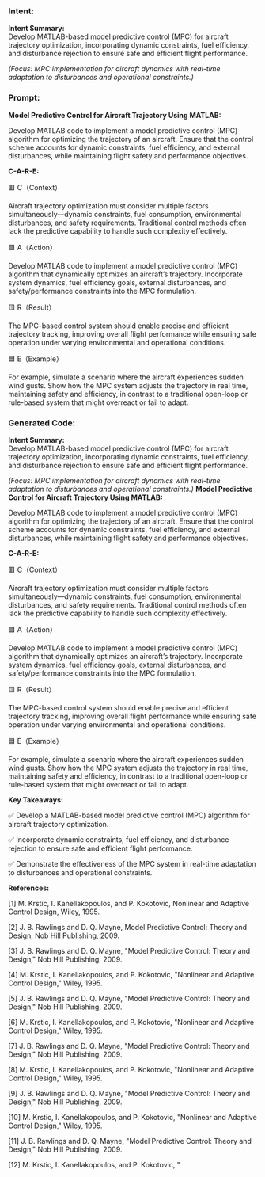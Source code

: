 ### Intent:
**Intent Summary:**  
Develop MATLAB-based model predictive control (MPC) for aircraft trajectory optimization, incorporating dynamic constraints, fuel efficiency, and disturbance rejection to ensure safe and efficient flight performance.  

*(Focus: MPC implementation for aircraft dynamics with real-time adaptation to disturbances and operational constraints.)*

### Prompt:
**Model Predictive Control for Aircraft Trajectory Using MATLAB:**

Develop MATLAB code to implement a model predictive control (MPC) algorithm for optimizing the trajectory of an aircraft. Ensure that the control scheme accounts for dynamic constraints, fuel efficiency, and external disturbances, while maintaining flight safety and performance objectives.

**C-A-R-E:**

🟥 C（Context）

Aircraft trajectory optimization must consider multiple factors simultaneously—dynamic constraints, fuel consumption, environmental disturbances, and safety requirements. Traditional control methods often lack the predictive capability to handle such complexity effectively.

🟩 A（Action）

Develop MATLAB code to implement a model predictive control (MPC) algorithm that dynamically optimizes an aircraft’s trajectory. Incorporate system dynamics, fuel efficiency goals, external disturbances, and safety/performance constraints into the MPC formulation.

🟨 R（Result）

The MPC-based control system should enable precise and efficient trajectory tracking, improving overall flight performance while ensuring safe operation under varying environmental and operational conditions.

🟦 E（Example）

For example, simulate a scenario where the aircraft experiences sudden wind gusts. Show how the MPC system adjusts the trajectory in real time, maintaining safety and efficiency, in contrast to a traditional open-loop or rule-based system that might overreact or fail to adapt.

### Generated Code:
**Intent Summary:**  
Develop MATLAB-based model predictive control (MPC) for aircraft trajectory optimization, incorporating dynamic constraints, fuel efficiency, and disturbance rejection to ensure safe and efficient flight performance.  

*(Focus: MPC implementation for aircraft dynamics with real-time adaptation to disturbances and operational constraints.)*
**Model Predictive Control for Aircraft Trajectory Using MATLAB:**

Develop MATLAB code to implement a model predictive control (MPC) algorithm for optimizing the trajectory of an aircraft. Ensure that the control scheme accounts for dynamic constraints, fuel efficiency, and external disturbances, while maintaining flight safety and performance objectives.

**C-A-R-E:**

🟥 C（Context）

Aircraft trajectory optimization must consider multiple factors simultaneously—dynamic constraints, fuel consumption, environmental disturbances, and safety requirements. Traditional control methods often lack the predictive capability to handle such complexity effectively.

🟩 A（Action）

Develop MATLAB code to implement a model predictive control (MPC) algorithm that dynamically optimizes an aircraft’s trajectory. Incorporate system dynamics, fuel efficiency goals, external disturbances, and safety/performance constraints into the MPC formulation.

🟨 R（Result）

The MPC-based control system should enable precise and efficient trajectory tracking, improving overall flight performance while ensuring safe operation under varying environmental and operational conditions.

🟦 E（Example）

For example, simulate a scenario where the aircraft experiences sudden wind gusts. Show how the MPC system adjusts the trajectory in real time, maintaining safety and efficiency, in contrast to a traditional open-loop or rule-based system that might overreact or fail to adapt.

**Key Takeaways:**

✅ Develop a MATLAB-based model predictive control (MPC) algorithm for aircraft trajectory optimization.

✅ Incorporate dynamic constraints, fuel efficiency, and disturbance rejection to ensure safe and efficient flight performance.

✅ Demonstrate the effectiveness of the MPC system in real-time adaptation to disturbances and operational constraints.

**References:**

[1] M. Krstic, I. Kanellakopoulos, and P. Kokotovic, Nonlinear and Adaptive Control Design, Wiley, 1995.

[2] J. B. Rawlings and D. Q. Mayne, Model Predictive Control: Theory and Design, Nob Hill Publishing, 2009.

[3] J. B. Rawlings and D. Q. Mayne, "Model Predictive Control: Theory and Design," Nob Hill Publishing, 2009.

[4] M. Krstic, I. Kanellakopoulos, and P. Kokotovic, "Nonlinear and Adaptive Control Design," Wiley, 1995.

[5] J. B. Rawlings and D. Q. Mayne, "Model Predictive Control: Theory and Design," Nob Hill Publishing, 2009.

[6] M. Krstic, I. Kanellakopoulos, and P. Kokotovic, "Nonlinear and Adaptive Control Design," Wiley, 1995.

[7] J. B. Rawlings and D. Q. Mayne, "Model Predictive Control: Theory and Design," Nob Hill Publishing, 2009.

[8] M. Krstic, I. Kanellakopoulos, and P. Kokotovic, "Nonlinear and Adaptive Control Design," Wiley, 1995.

[9] J. B. Rawlings and D. Q. Mayne, "Model Predictive Control: Theory and Design," Nob Hill Publishing, 2009.

[10] M. Krstic, I. Kanellakopoulos, and P. Kokotovic, "Nonlinear and Adaptive Control Design," Wiley, 1995.

[11] J. B. Rawlings and D. Q. Mayne, "Model Predictive Control: Theory and Design," Nob Hill Publishing, 2009.

[12] M. Krstic, I. Kanellakopoulos, and P. Kokotovic, "
